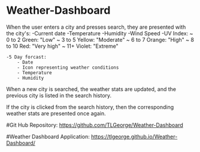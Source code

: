 # Weather-Dashboard

When the user enters a city and presses search, they are presented with the city's:
    -Current date
    -Temperature
    -Humidity
    -Wind Speed 
    -UV Index:
        ~ 0 to 2	Green: 	"Low"
        ~ 3 to 5	Yellow: "Moderate"
        ~ 6 to 7	Orange: "High"
        ~ 8 to 10	Red:	"Very high"
        ~ 11+	        Violet: "Extreme"

    -5 Day forcast:
        - Date 
        - Icon representing weather conditions
        - Temperature
        - Humidity

When a new city is searched, the weather stats are updated, and the previous city is listed in the search history. 

If the city is clicked from the search history, then the corresponding weather stats are presented once again. 


#Git Hub Repository:
 https://github.com/TLGeorge/Weather-Dashboard

#Weather Dashboard Application:
 https://tlgeorge.github.io/Weather-Dashboard/
 